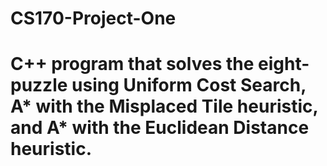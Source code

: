 # CS170-Project-One

# C++ program that solves the eight-puzzle using Uniform Cost Search, A* with the Misplaced Tile heuristic, and A* with the Euclidean Distance heuristic.
